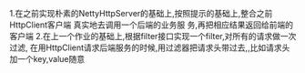 1.在之前实现朴素的NettyHttpServer的基础上,按照提示的基础上,整合之前HttpClient客户端
	真实地去调用一个后端的业务服
	务,再把相应结果返回给前端的客户端
	2.在上一个作业的基础上,根据filter接口实现一个filter,对所有的请求做一次过滤,
	在用HttpClient请求后端服务的时候,用过滤器把请求头带过去,,比如请求头加一个key,value随意 
